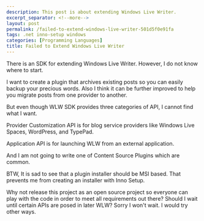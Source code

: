 ```yaml
---
description: This post is about extending Windows Live Writer.
excerpt_separator: <!--more-->
layout: post
permalink: /failed-to-extend-windows-live-writer-501d5f0e91fa
tags: .net inno-setup windows
categories: [Programming Languages]
title: Failed to Extend Windows Live Writer
---
```

There is an SDK for extending Windows Live Writer. However, I do not know where to start.
<!--more-->

I want to create a plugin that archives existing posts so you can easily backup your precious words. Also I think it can be further improved to help you migrate posts from one provider to another.

But even though WLW SDK provides three categories of API, I cannot find what I want.

Provider Customization API is for blog service providers like Windows Live Spaces, WordPress, and TypePad.

Application API is for launching WLW from an external application.

And I am not going to write one of Content Source Plugins which are common.

BTW, It is sad to see that a plugin installer should be MSI based. That prevents me from creating an installer with Inno Setup.

Why not release this project as an open source project so everyone can play with the code in order to meet all requirements out there? Should I wait until certain APIs are posed in later WLW? Sorry I won't wait. I would try other ways.

